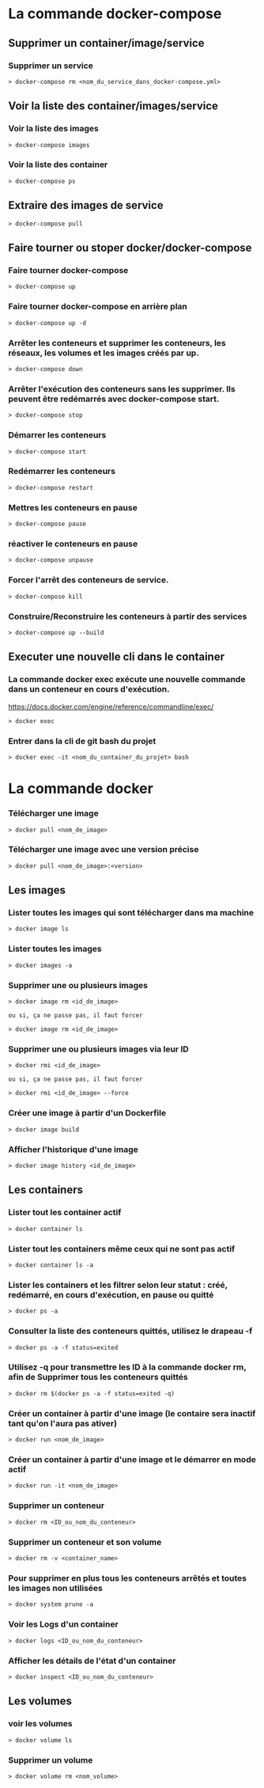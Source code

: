 # La commande docker-compose

## Supprimer un container/image/service

### Supprimer un service

    > docker-compose rm <nom_du_service_dans_docker-compose.yml>








## Voir la liste des container/images/service

### Voir la liste des images 

    > docker-compose images

### Voir la liste des container 

    > docker-compose ps


## Extraire des images de service

    > docker-compose pull


## Faire tourner ou stoper docker/docker-compose

### Faire tourner docker-compose

    > docker-compose up

### Faire tourner docker-compose en arrière plan

    > docker-compose up -d

### Arrêter les conteneurs et supprimer les conteneurs, les réseaux, les volumes et les images créés par up.

    > docker-compose down

### Arrêter l'exécution des conteneurs sans les supprimer. Ils peuvent être redémarrés avec docker-compose start.

    > docker-compose stop

### Démarrer les conteneurs

    > docker-compose start

### Redémarrer les conteneurs

    > docker-compose restart

### Mettres les conteneurs en pause

    > docker-compose pause

### réactiver le conteneurs en pause

    > docker-compose unpause

### Forcer l'arrêt des conteneurs de service.

    > docker-compose kill

### Construire/Reconstruire les conteneurs à partir des services

    > docker-compose up --build





## Executer une nouvelle cli dans le container

### La commande docker exec exécute une nouvelle commande dans un conteneur en cours d'exécution.

https://docs.docker.com/engine/reference/commandline/exec/

    > docker exec

### Entrer dans la cli de git bash du projet

    > docker exec -it <nom_du_container_du_projet> bash


# La commande docker

### Télécharger une image

    > docker pull <nom_de_image>

### Télécharger une image avec une version précise

    > docker pull <nom_de_image>:<version>

## Les images

### Lister toutes les images qui sont télécharger dans ma machine

    > docker image ls

### Lister toutes les images

    > docker images -a

### Supprimer une ou plusieurs images

    > docker image rm <id_de_image>

    ou si, ça ne passe pas, il faut forcer

    > docker image rm <id_de_image>

### Supprimer une ou plusieurs images via leur ID

    > docker rmi <id_de_image>

    ou si, ça ne passe pas, il faut forcer

    > docker rmi <id_de_image> --force

### Créer une image à partir d'un Dockerfile

    > docker image build 

### Afficher l'historique d'une image

    > docker image history <id_de_image>

## Les containers

### Lister tout les container actif

    > docker container ls

### Lister tout les containers même ceux qui ne sont pas actif

    > docker container ls -a

### Lister les containers et les filtrer selon leur statut : créé, redémarré, en cours d'exécution, en pause ou quitté

    > docker ps -a

### Consulter la liste des conteneurs quittés, utilisez le drapeau -f

    > docker ps -a -f status=exited

### Utilisez -q pour transmettre les ID à la commande docker rm, afin de Supprimer tous les conteneurs quittés

    > docker rm $(docker ps -a -f status=exited -q)

### Créer un container à partir d'une image (le contaire sera inactif tant qu'on l'aura pas ativer)

    > docker run <nom_de_image>

### Créer un container à partir d'une image et le démarrer en mode actif

    > docker run -it <nom_de_image>

### Supprimer un conteneur

    > docker rm <ID_ou_nom_du_conteneur>

### Supprimer un conteneur et son volume

    > docker rm -v <container_name>

### Pour supprimer en plus tous les conteneurs arrêtés et toutes les images non utilisées

    > docker system prune -a


### Voir les Logs d'un container

    > docker logs <ID_ou_nom_du_conteneur>

    
### Afficher les détails de l'état d'un container

    > docker inspect <ID_ou_nom_du_conteneur>








## Les volumes

### voir les volumes 

    > docker volume ls

### Supprimer un volume

    > docker volume rm <nom_volume>